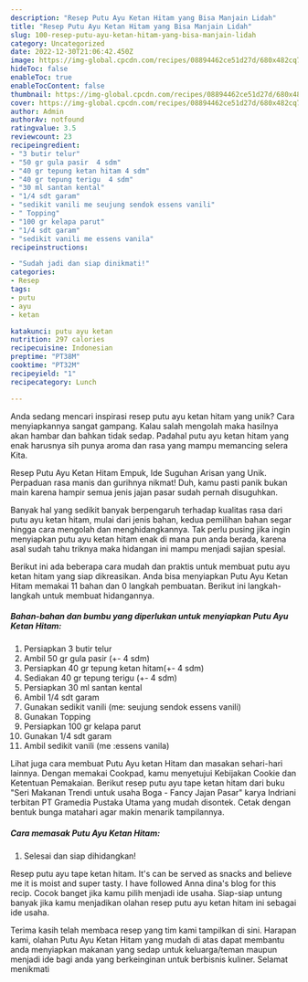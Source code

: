 ```yaml
---
description: "Resep Putu Ayu Ketan Hitam yang Bisa Manjain Lidah"
title: "Resep Putu Ayu Ketan Hitam yang Bisa Manjain Lidah"
slug: 100-resep-putu-ayu-ketan-hitam-yang-bisa-manjain-lidah
category: Uncategorized
date: 2022-12-30T21:06:42.450Z
image: https://img-global.cpcdn.com/recipes/08894462ce51d27d/680x482cq70/putu-ayu-ketan-hitam-foto-resep-utama.jpg
hideToc: false
enableToc: true
enableTocContent: false
thumbnail: https://img-global.cpcdn.com/recipes/08894462ce51d27d/680x482cq70/putu-ayu-ketan-hitam-foto-resep-utama.jpg
cover: https://img-global.cpcdn.com/recipes/08894462ce51d27d/680x482cq70/putu-ayu-ketan-hitam-foto-resep-utama.jpg
author: Admin
authorAv: notfound
ratingvalue: 3.5
reviewcount: 23
recipeingredient:
- "3 butir telur"
- "50 gr gula pasir  4 sdm"
- "40 gr tepung ketan hitam 4 sdm"
- "40 gr tepung terigu  4 sdm"
- "30 ml santan kental"
- "1/4 sdt garam"
- "sedikit vanili me seujung sendok essens vanili"
- " Topping"
- "100 gr kelapa parut"
- "1/4 sdt garam"
- "sedikit vanili me essens vanila"
recipeinstructions:

- "Sudah jadi dan siap dinikmati!"
categories:
- Resep
tags:
- putu
- ayu
- ketan

katakunci: putu ayu ketan 
nutrition: 297 calories
recipecuisine: Indonesian
preptime: "PT38M"
cooktime: "PT32M"
recipeyield: "1"
recipecategory: Lunch

---
```





Anda sedang mencari inspirasi resep putu ayu ketan hitam yang unik? Cara menyiapkannya sangat gampang. Kalau salah mengolah maka hasilnya akan hambar dan bahkan tidak sedap. Padahal putu ayu ketan hitam yang enak harusnya sih punya aroma dan rasa yang mampu memancing selera Kita.





Resep Putu Ayu Ketan Hitam Empuk, Ide Suguhan Arisan yang Unik. Perpaduan rasa manis dan gurihnya nikmat! Duh, kamu pasti panik bukan main karena hampir semua jenis jajan pasar sudah pernah disuguhkan.

Banyak hal yang sedikit banyak berpengaruh terhadap kualitas rasa dari putu ayu ketan hitam, mulai dari jenis bahan, kedua pemilihan bahan segar hingga cara mengolah dan menghidangkannya. Tak perlu pusing jika ingin menyiapkan putu ayu ketan hitam enak di mana pun anda berada, karena asal sudah tahu triknya maka hidangan ini mampu menjadi sajian spesial.






Berikut ini ada beberapa cara mudah dan praktis untuk membuat putu ayu ketan hitam yang siap dikreasikan. Anda bisa menyiapkan Putu Ayu Ketan Hitam memakai 11 bahan dan 0 langkah pembuatan. Berikut ini langkah-langkah untuk membuat hidangannya.

<!--inarticleads1-->

##### Bahan-bahan dan bumbu yang diperlukan untuk menyiapkan Putu Ayu Ketan Hitam:

1. Persiapkan 3 butir telur
1. Ambil 50 gr gula pasir (+- 4 sdm)
1. Persiapkan 40 gr tepung ketan hitam(+- 4 sdm)
1. Sediakan 40 gr tepung terigu (+- 4 sdm)
1. Persiapkan 30 ml santan kental
1. Ambil 1/4 sdt garam
1. Gunakan sedikit vanili (me: seujung sendok essens vanili)
1. Gunakan  Topping
1. Persiapkan 100 gr kelapa parut
1. Gunakan 1/4 sdt garam
1. Ambil sedikit vanili (me :essens vanila)


Lihat juga cara membuat Putu Ayu ketan Hitam dan masakan sehari-hari lainnya. Dengan memakai Cookpad, kamu menyetujui Kebijakan Cookie dan Ketentuan Pemakaian. Berikut resep putu ayu tape ketan hitam dari buku &#34;Seri Makanan Trendi untuk usaha Boga - Fancy Jajan Pasar&#34; karya Indriani terbitan PT Gramedia Pustaka Utama yang mudah disontek. Cetak dengan bentuk bunga matahari agar makin menarik tampilannya. 

<!--inarticleads2-->

##### Cara memasak Putu Ayu Ketan Hitam:


1. Selesai dan siap dihidangkan!

Resep putu ayu tape ketan hitam. It&#39;s can be served as snacks and believe me it is moist and super tasty. I have followed Anna dina&#39;s blog for this recip. Cocok banget jika kamu pilih menjadi ide usaha. Siap-siap untung banyak jika kamu menjadikan olahan resep putu ayu ketan hitam ini sebagai ide usaha. 

Terima kasih telah membaca resep yang tim kami tampilkan di sini. Harapan kami, olahan Putu Ayu Ketan Hitam yang mudah di atas dapat membantu anda menyiapkan makanan yang sedap untuk keluarga/teman maupun menjadi ide bagi anda yang berkeinginan untuk berbisnis kuliner. Selamat menikmati
